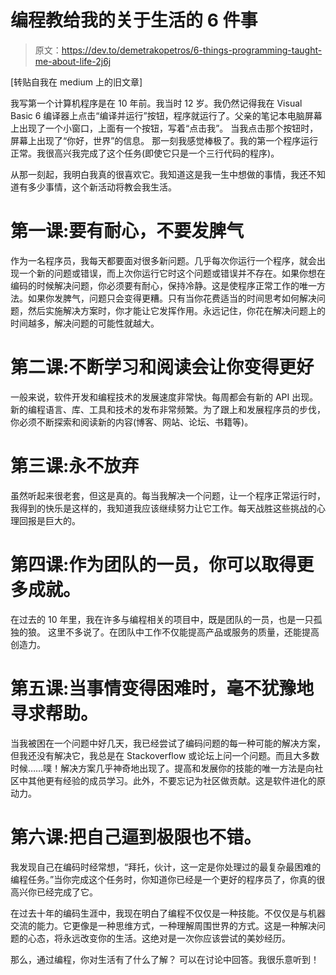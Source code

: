# 编程教给我的关于生活的 6 件事

> 原文：<https://dev.to/demetrakopetros/6-things-programming-taught-me-about-life-2j6j>

[转贴自我在 medium 上的旧文章]

我写第一个计算机程序是在 10 年前。我当时 12 岁。我仍然记得我在 Visual Basic 6 编译器上点击“编译并运行”按钮，程序就运行了。父亲的笔记本电脑屏幕上出现了一个小窗口，上面有一个按钮，写着“点击我”。
当我点击那个按钮时，屏幕上出现了“你好，世界”的信息。
那一刻我感觉棒极了。我的第一个程序运行正常。我很高兴我完成了这个任务(即使它只是一个三行代码的程序)。

从那一刻起，我明白我真的很喜欢它。我知道这是我一生中想做的事情，我还不知道有多少事情，这个新活动将教会我生活。

# 第一课:要有耐心，不要发脾气

作为一名程序员，我每天都要面对很多新问题。几乎每次你运行一个程序，就会出现一个新的问题或错误，而上次你运行它时这个问题或错误并不存在。如果你想在编码的时候解决问题，你必须要有耐心，保持冷静。这是使程序正常工作的唯一方法。如果你发脾气，问题只会变得更糟。只有当你花费适当的时间思考如何解决问题，然后实施解决方案时，你才能让它发挥作用。永远记住，你花在解决问题上的时间越多，解决问题的可能性就越大。

# 第二课:不断学习和阅读会让你变得更好

一般来说，软件开发和编程技术的发展速度非常快。每周都会有新的 API 出现。新的编程语言、库、工具和技术的发布非常频繁。为了跟上和发展程序员的步伐，你必须不断探索和阅读新的内容(博客、网站、论坛、书籍等)。

# 第三课:永不放弃

虽然听起来很老套，但这是真的。每当我解决一个问题，让一个程序正常运行时，我得到的快乐是这样的，我知道我应该继续努力让它工作。每天战胜这些挑战的心理回报是巨大的。

# 第四课:作为团队的一员，你可以取得更多成就。

在过去的 10 年里，我在许多与编程相关的项目中，既是团队的一员，也是一只孤独的狼。
这里不多说了。在团队中工作不仅能提高产品或服务的质量，还能提高创造力。

# 第五课:当事情变得困难时，毫不犹豫地寻求帮助。

当我被困在一个问题中好几天，我已经尝试了编码问题的每一种可能的解决方案，但我还没有解决它，我总是在 Stackoverflow 或论坛上问一个问题。而且大多数时候……噗！解决方案几乎神奇地出现了。提高和发展你的技能的唯一方法是向社区中其他更有经验的成员学习。此外，不要忘记为社区做贡献。这是软件进化的原动力。

# 第六课:把自己逼到极限也不错。

我发现自己在编码时经常想，“拜托，伙计，这一定是你处理过的最复杂最困难的编程任务。”当你完成这个任务时，你知道你已经是一个更好的程序员了，你真的很高兴你已经完成了它。

在过去十年的编码生涯中，我现在明白了编程不仅仅是一种技能。不仅仅是与机器交流的能力。它更像是一种思维方式，一种理解周围世界的方式。这是一种解决问题的心态，将永远改变你的生活。这绝对是一次你应该尝试的美妙经历。

那么，通过编程，你对生活有了什么了解？
可以在讨论中回答。我很乐意听到！